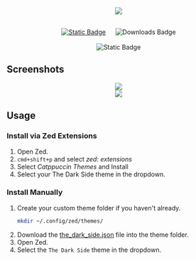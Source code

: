 <div align="center"><img src="https://i.ibb.co/xfmZVX4/cold-smooth-tasty.jpg"/></div>


<br>
<div align="center">

 <a href="https://zed.dev/">![Static Badge](https://img.shields.io/badge/Zed-8A2BE2?style=for-the-badge&label=Build%20For&color=e5c07b&labelColor=363a4f)</a>  &emsp; ![Downloads Badge](https://img.shields.io/badge/downloads-2326-8A2BE2?style=for-the-badgehttps://img.shields.io/badge/downloads-2326-8A2BE2?style=for-the-badgehttps://img.shields.io/badge/downloads-2327-df881d?style=for-the-badgehttps://img.shields.io/badge/downloads-2327-df881d?style=for-the-badgeDOWNLOADS_BADGE_PLACEHOLDERlabel=DownloadsDOWNLOADS_BADGE_PLACEHOLDERlabelColor=363a4fDOWNLOADS_BADGE_PLACEHOLDERcolor=df881dlabel=DownloadsDOWNLOADS_BADGE_PLACEHOLDERlabelColor=363a4fDOWNLOADS_BADGE_PLACEHOLDERcolor=df881dlabel=DownloadsDOWNLOADS_BADGE_PLACEHOLDERlabelColor=363a4fDOWNLOADS_BADGE_PLACEHOLDERcolor=df881dlabel=DownloadsDOWNLOADS_BADGE_PLACEHOLDERlabelColor=363a4fDOWNLOADS_BADGE_PLACEHOLDERcolor=df881d)
<br><br>![Static Badge](https://img.shields.io/badge/0.2.3-8A2BE2?style=for-the-badge&label=Version&color=9a77cf&labelColor=363a4f) <br>

</div>

## Screenshots

<div align="center"><img src="https://i.ibb.co/ZmLbxsP/Screenshot-2024-02-25-at-11-28-52-AM.png"/></div>


<div align="center"><img src="https://i.ibb.co/f2SLdm4/Screenshot-2024-02-25-at-11-29-53-AM.png"/></div>


## Usage

### Install via Zed Extensions

1. Open Zed.
2. `cmd+shift+p` and select _zed: extensions_
3. Select _Catppuccin Themes_ and Install
4. Select your The Dark Side theme in the dropdown.

### Install Manually

1. Create your custom theme folder if you haven't already.
   ```bash
   mkdir ~/.config/zed/themes/
   ```
2. Download the [the_dark_side.json](./themes/the_dark_side.json) file into the theme folder.
3. Open Zed.
4. Select the `The Dark Side` theme in the dropdown.

